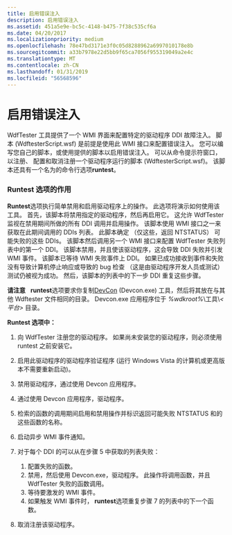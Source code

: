 ```yaml
---
title: 启用错误注入
description: 启用错误注入
ms.assetid: 451a5e9e-bc5c-4148-b475-7f38c535cf6a
ms.date: 04/20/2017
ms.localizationpriority: medium
ms.openlocfilehash: 78e47bd3171e3f0c05d8288962a6997010178e8b
ms.sourcegitcommit: a33b7978e22d5bb9f65ca7056f955319049a2e4c
ms.translationtype: MT
ms.contentlocale: zh-CN
ms.lasthandoff: 01/31/2019
ms.locfileid: "56568596"
---
```

# <a name="enabling-fault-injection"></a>启用错误注入


WdfTester 工具提供了一个 WMI 界面来配置特定的驱动程序 DDI 故障注入。 脚本 (WdftesterScript.wsf) 是前提是使用此 WMI 接口来配置错误注入。 您可以编写您自己的脚本，或使用提供的脚本以启用错误注入。 可以从命令提示符窗口，以注册、 配置和取消注册一个驱动程序运行的脚本 (WdftesterScript.wsf)。 该脚本还具有一个名为的命令行选项**runtest**。

### <a name="span-idwhattheruntestoptiondoesspanspan-idwhattheruntestoptiondoesspanwhat-the-runtest-option-does"></a><span id="what_the_runtest_option_does"></span><span id="WHAT_THE_RUNTEST_OPTION_DOES"></span>Runtest 选项的作用

**Runtest**选项执行简单禁用和启用驱动程序上的操作。 此选项将演示如何使用该工具。 首先，该脚本将禁用指定的驱动程序，然后再启用它。 这允许 WdfTester 监视在禁用期间所做的所有 DDI 调用并启用操作。 该脚本使用 WMI 接口之一来获取在此期间调用的 DDIs 列表。 此脚本确定 （仅这些，返回 NTSTATUS） 可能失败的这些 DDIs。 该脚本然后调用另一个 WMI 接口来配置 WdfTester 失败列表中的第一个 DDI。 该脚本禁用，并且使该驱动程序，这会导致 DDI 失败并引发 WMI 事件。 该脚本已等待 WMI 失败事件上 DDI。 如果已成功接收到事件和失败没有导致计算机停止响应或导致的 bug 检查 （这是由驱动程序开发人员或测试） 测试仍被视为成功。 然后，该脚本的列表中的下一步 DDI 重复这些步骤。

**请注意**   **runtest**选项要求你复制[DevCon](devcon.md) (Devcon.exe) 工具，然后将其放在与其他 Wdftester 文件相同的目录。 Devcon.exe 应用程序位于 *%wdkroot%*\\工具\\*&lt;平台&gt;* 目录。

 

**Runtest 选项中：**

1.  向 WdfTester 注册您的驱动程序。 如果尚未安装您的驱动程序，则必须使用 runtest 之前安装它。

2.  启用此驱动程序的驱动程序验证程序 (运行 Windows Vista 的计算机或更高版本不需要重新启动)。

3.  禁用驱动程序，通过使用 Devcon 应用程序。

4.  通过使用 Devcon 应用程序，驱动程序。

5.  检索的函数的调用期间启用和禁用操作并标识返回可能失败 NTSTATUS 和的这些函数的名称。

6.  启动异步 WMI 事件通知。

7.  对于每个 DDI 的可以从在步骤 5 中获取的列表失败：
    1.  配置失败的函数。
    2.  禁用，然后使用 Devcon.exe，驱动程序。 此操作将调用函数，并且 WdfTester 失败的函数调用。
    3.  等待要激发的 WMI 事件。
    4.  如果触发 WMI 事件时， **runtest**选项重复步骤 7 的列表中的下一个函数。

8.  取消注册该驱动程序。

 

 





